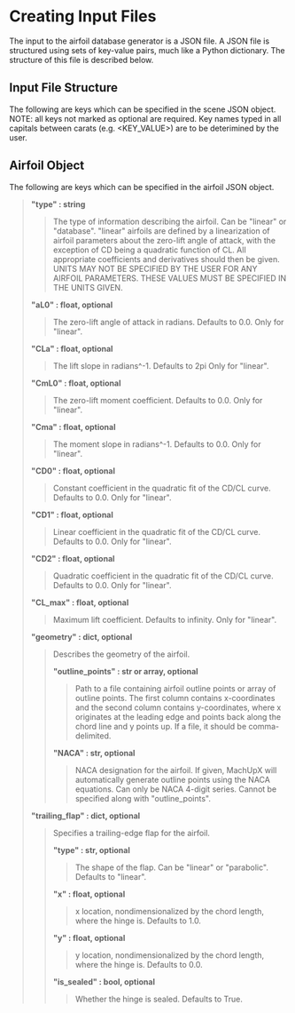 # Creating Input Files
The input to the airfoil database generator is a JSON file. A JSON file is structured using sets of key-value pairs, much like a Python dictionary. The structure of this file is described below.

## Input File Structure
The following are keys which can be specified in the scene JSON object. NOTE: all keys not marked as optional are required. Key names typed in all capitals between carats (e.g. <KEY_VALUE>) are to be deterimined by the user.

## Airfoil Object
The following are keys which can be specified in the airfoil JSON object.

>**"type" : string**
>>The type of information describing the airfoil. Can be "linear" or "database". "linear" airfoils are defined by a linearization of airfoil parameters about the zero-lift angle of attack, with the exception of CD being a quadratic function of CL. All appropriate coefficients and derivatives should then be given. UNITS MAY NOT BE SPECIFIED BY THE USER FOR ANY AIRFOIL PARAMETERS. THESE VALUES MUST BE SPECIFIED IN THE UNITS GIVEN.
>
>**"aL0" : float, optional**
>>The zero-lift angle of attack in radians. Defaults to 0.0. Only for "linear".
>
>**"CLa" : float, optional**
>>The lift slope in radians^-1. Defaults to 2pi Only for "linear".
>
>**"CmL0" : float, optional**
>>The zero-lift moment coefficient. Defaults to 0.0. Only for "linear".
>
>**"Cma" : float, optional**
>>The moment slope in radians^-1. Defaults to 0.0. Only for "linear".
>
>**"CD0" : float, optional**
>>Constant coefficient in the quadratic fit of the CD/CL curve. Defaults to 0.0. Only for "linear".
>
>**"CD1" : float, optional**
>>Linear coefficient in the quadratic fit of the CD/CL curve. Defaults to 0.0. Only for "linear".
>
>**"CD2" : float, optional**
>>Quadratic coefficient in the quadratic fit of the CD/CL curve. Defaults to 0.0. Only for "linear".
>
>**"CL_max" : float, optional**
>>Maximum lift coefficient. Defaults to infinity. Only for "linear".
>
>**"geometry" : dict, optional**
>>Describes the geometry of the airfoil.
>>
>>**"outline_points" : str or array, optional**
>>>Path to a file containing airfoil outline points or array of outline points. The first column contains x-coordinates and the second column contains y-coordinates, where x originates at the leading edge and points back along the chord line and y points up. If a file, it should be comma-delimited.
>>
>>**"NACA" : str, optional**
>>>NACA designation for the airfoil. If given, MachUpX will automatically generate outline points using the NACA equations. Can only be NACA 4-digit series. Cannot be specified along with "outline_points".
>
>**"trailing_flap" : dict, optional**
>>Specifies a trailing-edge flap for the airfoil.
>>
>>**"type" : str, optional**
>>>The shape of the flap. Can be "linear" or "parabolic". Defaults to "linear".
>>
>>**"x" : float, optional**
>>>x location, nondimensionalized by the chord length, where the hinge is. Defaults to 1.0.
>>
>>**"y" : float, optional**
>>>y location, nondimensionalized by the chord length, where the hinge is. Defaults to 0.0.
>>
>>**"is_sealed" : bool, optional**
>>>Whether the hinge is sealed. Defaults to True.